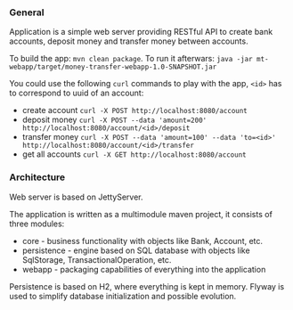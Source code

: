 
### General

Application is a simple web server providing RESTful API to create bank accounts, deposit money and transfer money between accounts.

To build the app: `mvn clean package`.
To run it afterwars: `java -jar mt-webapp/target/money-transfer-webapp-1.0-SNAPSHOT.jar`

You could use the following `curl` commands to play with the app, `<id>` has to correspond to uuid of an account:
- create account `curl -X POST http://localhost:8080/account`
- deposit money `curl -X POST --data 'amount=200' http://localhost:8080/account/<id>/deposit`
- transfer money `curl -X POST --data 'amount=100' --data 'to=<id>' http://localhost:8080/account/<id>/transfer`
- get all accounts `curl -X GET http://localhost:8080/account`

### Architecture

Web server is based on JettyServer.

The application is written as a multimodule maven project, it consists of three modules:
- core - business functionality with objects like Bank, Account, etc.
- persistence - engine based on SQL database with objects like SqlStorage, TransactionalOperation, etc.
- webapp - packaging capabilities of everything into the application

Persistence is based on H2, where everything is kept in memory.
Flyway is used to simplify database initialization and possible evolution.
